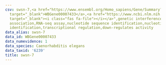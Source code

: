 ```yaml
---
csv: swsn-7,<a href="https://www.ensembl.org/Homo_sapiens/Gene/Summary?db=core;g=WBGene00007433"
  target="_blank">WBGene00007433</a>,<a href="https://www.ncbi.nlm.nih.gov/pubmed/27496166"
  target="_blank"><i class="fas fa-file"></i></a>",genetic interference,functional
  association,RNA-seq assay,nucleotide sequence identification,nucleotide sequence
  identification,transcriptional regulation,down-regulates activity
data_alias: swsn-7
data_id: WBGene00007433
data_numevidence: 1
data_species: Caenorhabditis elegans
data_taxid: '6239'
title: swsn-7
---
```

